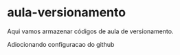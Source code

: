 # aula-versionamento
Aqui vamos armazenar códigos de aula de versionamento.

Adiocionando configuracao do github
